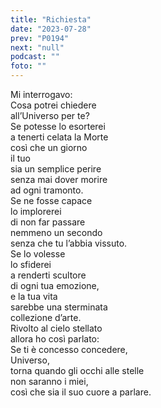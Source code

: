 ```yaml
---
title: "Richiesta"
date: "2023-07-28"
prev: "P0194"
next: "null"
podcast: ""
foto: ""
---
```


Mi interrogavo:  
Cosa potrei chiedere  
all’Universo per te?  
Se potesse lo esorterei  
a tenerti celata la Morte  
così che un giorno  
il tuo  
sia un semplice perire  
senza mai dover morire  
ad ogni tramonto.  
Se ne fosse capace  
lo implorerei   
di non far passare  
nemmeno un secondo  
senza che tu l’abbia vissuto.  
Se lo volesse  
lo sfiderei  
a renderti scultore  
di ogni tua emozione,  
e la tua vita  
sarebbe una sterminata  
collezione d’arte.  
Rivolto al cielo stellato  
allora ho così parlato:  
Se ti è concesso concedere,  
Universo,  
torna quando gli occhi alle stelle  
non saranno i miei,  
così che sia il suo cuore a parlare.